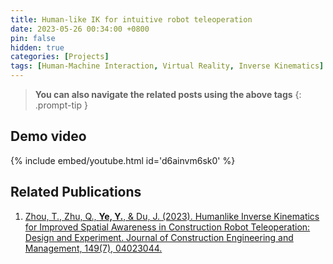 ```yaml
---
title: Human-like IK for intuitive robot teleoperation
date: 2023-05-26 00:34:00 +0800
pin: false
hidden: true
categories: [Projects]
tags: [Human-Machine Interaction, Virtual Reality, Inverse Kinematics]
---
```



> **You can also navigate the related posts using the above tags**
{: .prompt-tip }


## Demo video

{% include embed/youtube.html id='d6ainvm6sk0' %}

## Related Publications
1.  [Zhou, T., Zhu, Q., **Ye, Y.**, & Du, J. (2023). Humanlike Inverse Kinematics for Improved Spatial Awareness in Construction Robot Teleoperation: Design and Experiment. Journal of Construction Engineering and Management, 149(7), 04023044.](https://ascelibrary.org/doi/full/10.1061/JCEMD4.COENG-13350)
